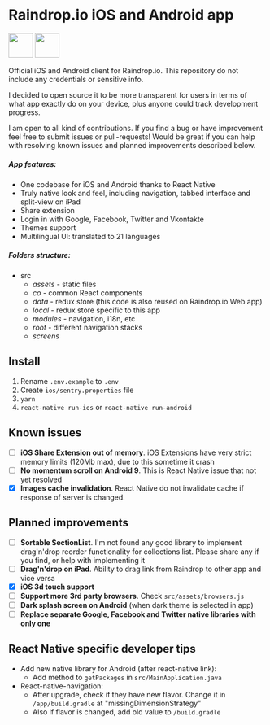 # Raindrop.io iOS and Android app
[<img src="http://pluspng.com/img-png/get-it-on-google-play-badge-png-open-2000.png" height="48">](https://play.google.com/store/apps/details?id=io.raindrop.raindropio) [<img src="https://devimages-cdn.apple.com/app-store/marketing/guidelines/images/badge-example-alternate_2x.png" height="48">](https://itunes.apple.com/us/app/id1021913807)

Official iOS and Android client for Raindrop.io. This repository do not include any credentials or sensitive info.

I decided to open source it to be more transparent for users in terms of what app exactly do on your device, plus anyone could track development progress.

I am open to all kind of contributions. If you find a bug or have improvement feel free to submit issues or pull-requests!
Would be great if you can help with resolving known issues and planned improvements described below.

##### App features:
- One codebase for iOS and Android thanks to React Native
- Truly native look and feel, including navigation, tabbed interface and split-view on iPad
- Share extension
- Login in with Google, Facebook, Twitter and Vkontakte
- Themes support
- Multilingual UI: translated to 21 languages

##### Folders structure:
- src
    - *assets* - static files
    - *co* - common React components
    - *data* - redux store (this code is also reused on Raindrop.io Web app)
    - *local* - redux store specific to this app
    - *modules* - navigation, i18n, etc
    - *root* - different navigation stacks
    - *screens*

## Install
1. Rename `.env.example` to `.env`
2. Create `ios/sentry.properties` file
3. `yarn`
4. `react-native run-ios` or `react-native run-android`

## Known issues
- [ ] **iOS Share Extension out of memory**. iOS Extensions have very strict memory limits (120Mb max), due to this sometime it crash
- [ ] **No momentum scroll on Android 9**. This is React Native issue that not yet resolved
- [x] **Images cache invalidation**. React Native do not invalidate cache if response of server is changed.

## Planned improvements
- [ ] **Sortable SectionList**. I'm not found any good library to implement drag'n'drop reorder functionality for collections list. Please share any if you find, or help with implementing it
- [ ] **Drag'n'drop on iPad**. Ability to drag link from Raindrop to other app and vice versa
- [x] **iOS 3d touch support**
- [ ] **Support more 3rd party browsers**. Check `src/assets/browsers.js`
- [ ] **Dark splash screen on Android** (when dark theme is selected in app)
- [ ] **Replace separate Google, Facebook and Twitter native libraries with only one**

## React Native specific developer tips
- Add new native library for Android (after react-native link):
    - Add method to `getPackages` in `src/MainApplication.java`
- React-native-navigation:
    - After upgrade, check if they have new flavor. Change it in `/app/build.gradle` at "missingDimensionStrategy"
    - Also if flavor is changed, add old value to `/build.gradle`
